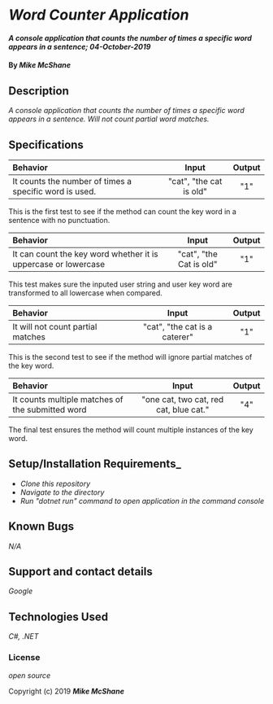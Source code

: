 # _Word Counter Application_

#### _A console application that counts the number of times a specific word appears in a sentence; 04-October-2019_

#### By _**Mike McShane**_

## Description

_A console application that counts the number of times a specific word appears in a sentence. Will not count partial word matches._

## Specifications

| Behavior | Input | Output|
|:------|:---------:|:------:|
| It counts the number of times a specific word is used. | "cat", "the cat is old" | "1" |

This is the first test to see if the method can count the key word in a sentence with no punctuation.

| Behavior | Input | Output|
|:------|:---------:|:------:|
| It can count the key word whether it is uppercase or lowercase | "cat", "the Cat is old" | "1" |

This test makes sure the inputed user string and user key word are transformed to all lowercase when compared.

| Behavior | Input | Output|
|:------|:---------:|:------:|
| It will not count partial matches | "cat", "the cat is a caterer" | "1" |

This is the second test to see if the method will ignore partial matches of the key word.

| Behavior | Input | Output|
|:------|:---------:|:------:|
| It counts multiple matches of the submitted word | "one cat, two cat, red cat, blue cat." | "4" |

The final test ensures the method will count multiple instances of the key word.


## Setup/Installation Requirements_

* _Clone this repository_
* _Navigate to the directory_
* _Run "dotnet run" command to open application in the command console_

## Known Bugs

_N/A_

## Support and contact details

_Google_

## Technologies Used

_C#, .NET_

### License

*open source*

Copyright (c) 2019 **_Mike McShane_**